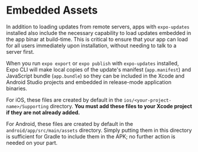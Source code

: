 # Embedded Assets

In addition to loading updates from remote servers, apps with `expo-updates` installed also include the necessary capability to load updates embedded in the app binar at build-time. This is critical to ensure that your app can load for all users immediately upon installation, without needing to talk to a server first.

When you run `expo export` or `expo publish` with `expo-updates` installed, Expo CLI will make local copies of the update's manifest (`app.manifest`) and JavaScript bundle (`app.bundle`) so they can be included in the Xcode and Android Studio projects and embedded in release-mode application binaries.

For iOS, these files are created by default in the `ios/<your-project-name>/Supporting` directory. **You must add these files to your Xcode project if they are not already added.**

For Android, these files are created by default in the `android/app/src/main/assets` directory. Simply putting them in this directory is sufficient for Gradle to include them in the APK; no further action is needed on your part.
